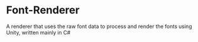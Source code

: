 # Font-Renderer
A renderer that uses the raw font data to process and render the fonts using Unity, written mainly in C#

